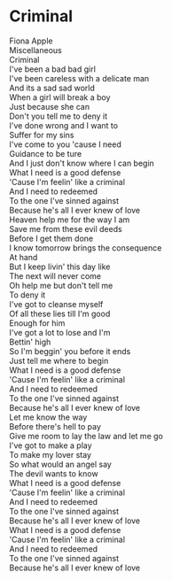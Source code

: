 # Criminal

Fiona Apple  
Miscellaneous  
Criminal  
I've been a bad bad girl  
I've been careless with a delicate man  
And its a sad sad world  
When a girl will break a boy  
Just because she can  
Don't you tell me to deny it  
I've done wrong and I want to  
Suffer for my sins  
I've come to you 'cause I need  
Guidance to be ture  
And I just don't know where I can begin  
What I need is a good defense  
'Cause I'm feelin' like a criminal  
And I need to redeemed  
To the one I've sinned against  
Because he's all I ever knew of love  
Heaven help me for the way I am  
Save me from these evil deeds   
Before I get them done  
I know tomorrow brings the consequence  
At hand  
But I keep livin' this day like  
The next will never come  
Oh help me but don't tell me  
To deny it  
I've got to cleanse myself  
Of all these lies till I'm good  
Enough for him  
I've got a lot to lose and I'm  
Bettin' high  
So I'm beggin' you before it ends  
Just tell me where to begin  
What I need is a good defense  
'Cause I'm feelin' like a criminal  
And I need to redeemed  
To the one I've sinned against  
Because he's all I ever knew of love  
Let me know the way  
Before there's hell to pay  
Give me room to lay the law and let me go  
I've got to make a play  
To make my lover stay  
So what would an angel say   
The devil wants to know  
What I need is a good defense  
'Cause I'm feelin' like a criminal  
And I need to redeemed  
To the one I've sinned against  
Because he's all I ever knew of love  
What I need is a good defense  
'Cause I'm feelin' like a criminal  
And I need to redeemed  
To the one I've sinned against  
Because he's all I ever knew of love
